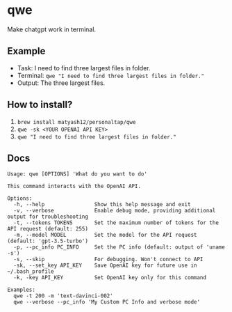 # qwe
Make chatgpt work in terminal.

## Example
* Task: I need to find three largest files in folder.
* Terminal: `qwe "I need to find three largest files in folder."`
* Output: The three largest files.

## How to install?
1. `brew install matyash12/personaltap/qwe`
2. `qwe -sk <YOUR OPENAI API KEY>`
3. `qwe "I need to find three largest files in folder."` 
## Docs

```
Usage: qwe [OPTIONS] 'What do you want to do'

This command interacts with the OpenAI API.

Options:
  -h, --help                Show this help message and exit
  -v, --verbose             Enable debug mode, providing additional output for troubleshooting
  -t, --tokens TOKENS       Set the maximum number of tokens for the API request (default: 255)
  -m, --model MODEL         Set the model for the API request (default: 'gpt-3.5-turbo')
  -p, --pc_info PC_INFO     Set the PC info (default: output of 'uname -s')
  -s, --skip                For debugging. Won't connect to API
  -sk, --set_key API_KEY    Save OpenAI key for future use in ~/.bash_profile
  -k, -key API_KEY          Set OpenAI key only for this command

Examples:
  qwe -t 200 -m 'text-davinci-002'
  qwe --verbose --pc_info 'My Custom PC Info and verbose mode'
```

